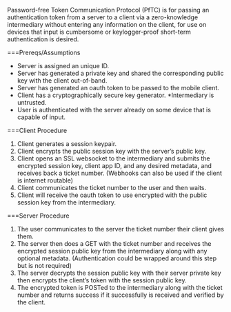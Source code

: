 Password-free Token Communication Protocol (PfTC) is for passing an authentication token from a server to a client via a zero-knowledge intermediary without entering any information on the client, for use on devices that input is cumbersome or keylogger-proof short-term authentication is desired.

===Prereqs/Assumptions
* Server is assigned an unique ID.
* Server has generated a private key and shared the corresponding public key with the client out-of-band.
* Server has generated an oauth token to be passed to the mobile client.
* Client has a cryptographically secure key generator.
*Intermediary is untrusted.
* User is authenticated with the server already on some device that is capable of input.

===Client Procedure
1. Client generates a session keypair.
2. Client encrypts the public session key with the server’s public key.
3. Client opens an SSL websocket to the intermediary and submits the encrypted session key, client app ID, and any desired metadata, and receives back a ticket number. (Webhooks can also be used if the client is internet routable)
4. Client communicates the ticket number to the user and then waits.
5. Client will receive the oauth token to use encrypted with the public session key from the intermediary.

===Server Procedure
1. The user communicates to the server the ticket number their client gives them.
2. The server then does a GET with the ticket number and receives the encrypted session public key from the intermediary along with any optional metadata. (Authentication could be wrapped around this step but is not required)
3. The server decrypts the session public key with their server private key then encrypts the client’s token with the session public key.
4. The encrypted token is POSTed to the intermediary along with the ticket number and returns success if it successfully is received and verified by the client.

